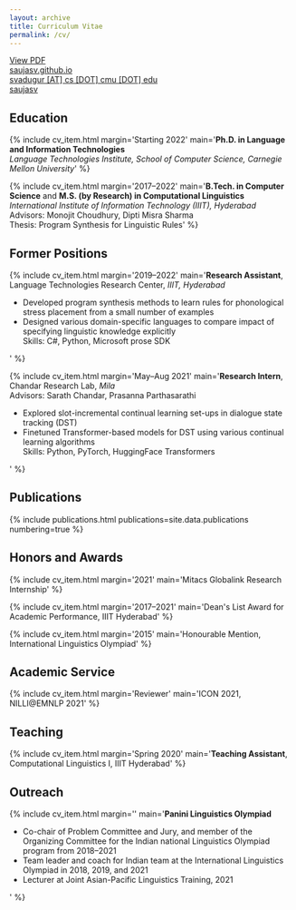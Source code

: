```yaml
---
layout: archive
title: Curriculum Vitae
permalink: /cv/
---
```


<a href="/assets/Saujas-Vaduguru-CV.pdf"><i class="fa-solid fa-file-pdf"></i> View PDF</a><br>
<a href="https://saujasv.github.io/"><i class="fa-solid fa-globe"></i> saujasv.github.io</a><br>
<a href=""><i class="fa-solid fa-envelope"></i> svadugur [AT] cs [DOT] cmu [DOT] edu</a><br>
<a href="https://github.com/saujasv"><i class="fa-brands fa-github"></i> saujasv</a>


<h2>Education</h2>
{% include cv_item.html
    margin='Starting 2022'
    main='<strong>Ph.D. in Language and Information Technologies</strong><br>
    <em>Language Technologies Institute, School of Computer Science, Carnegie Mellon University</em>'
%}

<!-- <br><span class="small-caps">Advisor:</span> Daniel Fried' -->

{% include cv_item.html
    margin='2017–2022'
    main='<strong>B.Tech. in Computer Science</strong> and <strong>M.S. (by Research) in Computational Linguistics</strong><br>
    <em>International Institute of Information Technology (IIIT), Hyderabad</em>
    <br><span class="small-caps">Advisors:</span> Monojit Choudhury, Dipti Misra Sharma<br>
    <span class="small-caps">Thesis:</span> Program Synthesis for Linguistic Rules'
%}

<h2>Former Positions</h2>
{% include cv_item.html
    margin='2019–2022'
    main='<strong>Research Assistant</strong>, Language Technologies Research Center, <em>IIIT, Hyderabad</em><br>
    <ul>
    <li>Developed program synthesis methods to learn rules for phonological stress placement from a small number of examples</li>
    <li>Designed various domain-specific languages to compare impact of specifying linguistic knowledge explicitly</li>
    <li style="list-style-type:none"><span class="small-caps">Skills:</span> C#, Python, Microsoft <span class="small-caps">prose</span> SDK</li>
    </ul>'
%}

{% include cv_item.html
    margin='May–Aug 2021'
    main='<strong>Research Intern</strong>, Chandar Research Lab, <span class="small-caps"><em>Mila</em></span><br>
    <span class="small-caps">Advisors:</span> Sarath Chandar, Prasanna Parthasarathi<br>
    <ul>
    <li>Explored slot-incremental continual learning set-ups in dialogue state tracking (DST)</li>
    <li>Finetuned Transformer-based models for DST using various continual learning algorithms</li>
    <li style="list-style-type:none"><span class="small-caps">Skills:</span> Python, PyTorch, HuggingFace Transformers</li>
    </ul>'
%}

<h2>Publications</h2>
{% include publications.html
    publications=site.data.publications
    numbering=true
%}

<h2>Honors and Awards</h2>
{% include cv_item.html
    margin='2021'
    main='<span class="small-caps">Mitacs</span> Globalink Research Internship'
%}

{% include cv_item.html
    margin='2017–2021'
    main='Dean\'s List Award for Academic Performance, IIIT Hyderabad'
%}

{% include cv_item.html
    margin='2015'
    main='Honourable Mention, International Linguistics Olympiad'
%}

<h2>Academic Service</h2>
{% include cv_item.html
    margin='<span class="small-caps">Reviewer</span>'
    main='ICON 2021, NILLI@EMNLP 2021'
%}

<h2>Teaching</h2>
{% include cv_item.html
    margin='Spring 2020'
    main='<strong>Teaching Assistant</strong>, Computational Linguistics I, IIIT Hyderabad'
%}

<h2>Outreach</h2>
{% include cv_item.html
    margin=''
    main='<strong>Panini Linguistics Olympiad</strong><br>
    <ul>
    <li>Co-chair of Problem Committee and Jury, and member of the Organizing Committee for the Indian national Linguistics Olympiad program from 2018–2021 </li>
    <li>Team leader and coach for Indian team at the International Linguistics Olympiad in 2018, 2019, and 2021</li>
    <li>Lecturer at Joint Asian-Pacific Linguistics Training, 2021</li>
    </ul>'
%}